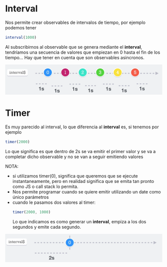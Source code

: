# Interval

Nos permite crear observables de intervalos de tiempo, por ejemplo podemos tener

```javascript
interval(1000)
```
Al subscribirnos al observable que se genera mediante el __interval__, tendríamos una secuencia de valores que empiezan en 0 hasta el fin de los tiempo...
Hay que tener en cuenta que son observables asincronos.


![interval](./../imgs/interval.png "interval")

# Timer

Es muy parecido al interval, lo que diferencia al __interval__ es, si tenemos por ejemplo
```javascript
timer(2000)
```
Lo que significa es que dentro de 2s se va emitir el primer valor y se va a completar dicho observable y no se van a seguir emitiendo valores

NOTA: 
* si utilizamos timer(0), significa que queremos que se ejecute instantaneamente, pero en realidad significa que se emita tan pronto como JS o call stack lo permita.
* Nos permite programar cuando se quiere emitir utilizando un date como único parámetros
* cuando le pasamos dos valores al timer:
  ```javascript
  timer(2000, 1000)
  ```
  Lo que indicamos es como generar un **interval**, empiza a los dos segundos y emite cada segundo.

![timer](./../imgs/timer.png "timer")